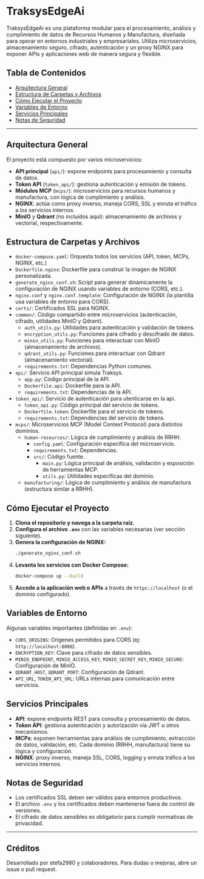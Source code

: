 # TraksysEdgeAi

TraksysEdgeAi es una plataforma modular para el procesamiento, análisis y cumplimiento de datos de Recursos Humanos y Manufactura, diseñada para operar en entornos industriales y empresariales. Utiliza microservicios, almacenamiento seguro, cifrado, autenticación y un proxy NGINX para exponer APIs y aplicaciones web de manera segura y flexible.

## Tabla de Contenidos
- [Arquitectura General](#arquitectura-general)
- [Estructura de Carpetas y Archivos](#estructura-de-carpetas-y-archivos)
- [Cómo Ejecutar el Proyecto](#como-ejecutar-el-proyecto)
- [Variables de Entorno](#variables-de-entorno)
- [Servicios Principales](#servicios-principales)
- [Notas de Seguridad](#notas-de-seguridad)

---

## Arquitectura General
El proyecto está compuesto por varios microservicios:
- **API principal** (`api/`): expone endpoints para procesamiento y consulta de datos.
- **Token API** (`token_api/`): gestiona autenticación y emisión de tokens.
- **Módulos MCP** (`mcps/`): microservicios para recursos humanos y manufactura, con lógica de cumplimiento y análisis.
- **NGINX**: actúa como proxy inverso, maneja CORS, SSL y enruta el tráfico a los servicios internos.
- **MinIO** y **Qdrant** (no incluidos aquí): almacenamiento de archivos y vectorial, respectivamente.

## Estructura de Carpetas y Archivos

- `docker-compose.yaml`: Orquesta todos los servicios (API, token, MCPs, NGINX, etc.)
- `Dockerfile.nginx`: Dockerfile para construir la imagen de NGINX personalizada.
- `generate_nginx_conf.sh`: Script para generar dinámicamente la configuración de NGINX usando variables de entorno (CORS, etc.).
- `nginx.conf` y `nginx.conf.template`: Configuración de NGINX (la plantilla usa variables de entorno para CORS).
- `certs/`: Certificados SSL para NGINX.
- `common/`: Código compartido entre microservicios (autenticación, cifrado, utilidades MinIO y Qdrant).
  - `auth_utils.py`: Utilidades para autenticación y validación de tokens.
  - `encryption_utils.py`: Funciones para cifrado y descifrado de datos.
  - `minio_utils.py`: Funciones para interactuar con MinIO (almacenamiento de archivos).
  - `qdrant_utils.py`: Funciones para interactuar con Qdrant (almacenamiento vectorial).
  - `requirements.txt`: Dependencias Python comunes.
- `api/`: Servicio API principal simula Traksys.
  - `app.py`: Código principal de la API.
  - `Dockerfile.api`: Dockerfile para la API.
  - `requirements.txt`: Dependencias de la API.
- `token_api/`: Servicio de autenticación para utenticarse en la api.
  - `token_api.py`: Código principal del servicio de tokens.
  - `Dockerfile.token`: Dockerfile para el servicio de tokens.
  - `requirements.txt`: Dependencias del servicio de tokens.
- `mcps/`: Microservicios MCP (Model Context Protocol) para distintos dominios.
  - `human-resources/`: Lógica de cumplimiento y análisis de RRHH.
    - `config.yaml`: Configuración específica del microservicio.
    - `requirements.txt`: Dependencias.
    - `src/`: Código fuente.
      - `main.py`: Lógica principal de análisis, validación y exposición de herramientas MCP.
      - `utils.py`: Utilidades específicas del dominio.
  - `manufacturing/`: Lógica de cumplimiento y análisis de manufactura (estructura similar a RRHH).

## Cómo Ejecutar el Proyecto

1. **Clona el repositorio y navega a la carpeta raíz.**
2. **Configura el archivo `.env`** con las variables necesarias (ver sección siguiente).
3. **Genera la configuración de NGINX:**
   ```bash
   ./generate_nginx_conf.sh
   ```
4. **Levanta los servicios con Docker Compose:**
   ```bash
   docker-compose up --build
   ```
5. **Accede a la aplicación web o APIs** a través de `https://localhost` (o el dominio configurado).

## Variables de Entorno
Algunas variables importantes (definidas en `.env`):
- `CORS_ORIGINS`: Orígenes permitidos para CORS (ej: `http://localhost:8080`).
- `ENCRYPTION_KEY`: Clave para cifrado de datos sensibles.
- `MINIO_ENDPOINT`, `MINIO_ACCESS_KEY`, `MINIO_SECRET_KEY`, `MINIO_SECURE`: Configuración de MinIO.
- `QDRANT_HOST`, `QDRANT_PORT`: Configuración de Qdrant.
- `API_URL`, `TOKEN_API_URL`: URLs internas para comunicación entre servicios.

## Servicios Principales
- **API**: expone endpoints REST para consulta y procesamiento de datos.
- **Token API**: gestiona autenticación y autorización vía JWT u otros mecanismos.
- **MCPs**: exponen herramientas para análisis de cumplimiento, extracción de datos, validación, etc. Cada dominio (RRHH, manufactura) tiene su lógica y configuración.
- **NGINX**: proxy inverso, maneja SSL, CORS, logging y enruta tráfico a los servicios internos.

## Notas de Seguridad
- Los certificados SSL deben ser válidos para entornos productivos.
- El archivo `.env` y los certificados deben mantenerse fuera de control de versiones.
- El cifrado de datos sensibles es obligatorio para cumplir normativas de privacidad.

---

## Créditos
Desarrollado por stefa2980 y colaboradores. Para dudas o mejoras, abre un issue o pull request.
